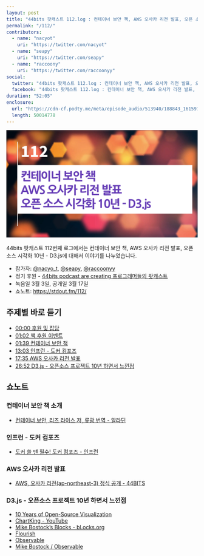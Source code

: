```yaml
---
layout: post
title: "44bits 팟캐스트 112.log : 컨테이너 보안 책, AWS 오사카 리전 발표, 오픈 소스 시각화 10년 - D3.js"
permalink: "/112/"
contributors: 
  - name: "nacyot"
    uri: "https://twitter.com/nacyot"
  - name: "seapy"
    uri: "https://twitter.com/seapy"
  - name: "raccoony"
    uri: "https://twitter.com/raccoonyy"
social:
  twitter: "44bits 팟캐스트 112.log : 컨테이너 보안 책, AWS 오사카 리전 발표, 오픈 소스 시각화 10년 - D3.js"
  facebook: "44bits 팟캐스트 112.log : 컨테이너 보안 책, AWS 오사카 리전 발표, 오픈 소스 시각화 10년 - D3.js"
duration: "52:05"
enclosure:
  url: "https://cdn-cf.podty.me/meta/episode_audio/513940/188843_1615979056475.mp3"
  length: 50014778
---
```


![](https://github.com/44bits/stdout.fm/raw/master/_posts/images/44bits-112-log.png)

44bits 팟캐스트 112번째 로그에서는 컨테이너 보안 책, AWS 오사카 리전 발표, 오픈 소스 시각화 10년 - D3.js에 대해서 이야기를 나누었습니다.

* 참가자: [@nacyo_t][nac], [@seapy][sea], [@raccoonyy][rac]
* 정기 후원 - [44bits podcast are creating 프로그래머들의 팟캐스트](https://www.patreon.com/44bits_podcast)
* 녹음일 3월 3일, 공개일 3월 17일
* 쇼노트: https://stdout.fm/112/

[nac]: https://twitter.com/nacyo_t
[sea]: https://twitter.com/seapy
[rac]: https://twitter.com/raccoonyy


## 주제별 바로 듣기

* <a href="#" onclick="jumpPlayer(0.0); return false;">00:00 후원 및 잡담</a>
* <a href="#" onclick="jumpPlayer(62.0); return false;">01:02 책 후원 이벤트</a>
* <a href="#" onclick="jumpPlayer(99.0); return false;">01:39 컨테이너 보안 책</a>
* <a href="#" onclick="jumpPlayer(783.0); return false;">13:03 인프런 - 도커 컴포즈</a>
* <a href="#" onclick="jumpPlayer(1055.0); return false;">17:35 AWS 오사카 리전 발표</a>
* <a href="#" onclick="jumpPlayer(1612.0); return false;">26:52 D3.js - 오픈소스 프로젝트 10년 하면서 느낀점</a>


## 쇼노트

### 컨테이너 보안 책 소개

* [컨테이너 보안, 리즈 라이스 저, 류광 번역 - 알라딘](https://www.aladin.co.kr/shop/wproduct.aspx?ItemId=260800309)

### 인프런 - 도커 컴포즈

* [도커 쓸 땐 필수! 도커 컴포즈 - 인프런](https://www.inflearn.com/course/%EB%8F%84%EC%BB%A4-%EC%BB%B4%ED%8F%AC%EC%A6%88)

### AWS 오사카 리전 발표

* [AWS, 오사카 리전(ap-northeast-3) 정식 공개 - 44BITS](https://www.44bits.io/ko/post/news--aws-osaka-region-public-open)

### D3.js - 오픈소스 프로젝트 10년 하면서 느낀점

* [10 Years of Open-Source Visualization](https://observablehq.com/@mbostock/10-years-of-open-source-visualization)
* [ChartKing - YouTube](https://www.youtube.com/channel/UC6plBAYhKfcq1ZZyUalyWOA)
* [Mike Bostock’s Blocks - bl.ocks.org](https://bl.ocks.org/mbostock)
* [Flourish](https://flourish.studio/)
* [Observable](https://observablehq.com/)
* [Mike Bostock / Observable](https://observablehq.com/@mbostock?tab=notebooks)
